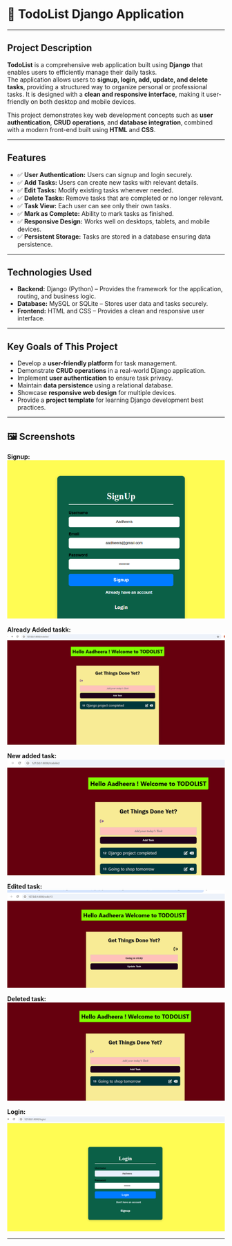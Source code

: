 # 📝 TodoList Django Application

---

## Project Description

**TodoList** is a comprehensive web application built using **Django** that enables users to efficiently manage their daily tasks.  
The application allows users to **signup, login, add, update, and delete tasks**, providing a structured way to organize personal or professional tasks. It is designed with a **clean and responsive interface**, making it user-friendly on both desktop and mobile devices.  

This project demonstrates key web development concepts such as **user authentication**, **CRUD operations**, and **database integration**, combined with a modern front-end built using **HTML** and **CSS**.

---

## Features

- ✅ **User Authentication:** Users can signup and login securely.  
- ✅ **Add Tasks:** Users can create new tasks with relevant details.  
- ✅ **Edit Tasks:** Modify existing tasks whenever needed.  
- ✅ **Delete Tasks:** Remove tasks that are completed or no longer relevant.  
- ✅ **Task View:** Each user can see only their own tasks.  
- ✅ **Mark as Complete:** Ability to mark tasks as finished.  
- ✅ **Responsive Design:** Works well on desktops, tablets, and mobile devices.  
- ✅ **Persistent Storage:** Tasks are stored in a database ensuring data persistence.

---

## Technologies Used

- **Backend:** Django (Python) – Provides the framework for the application, routing, and business logic.  
- **Database:** MySQL or SQLite – Stores user data and tasks securely.  
- **Frontend:** HTML and CSS – Provides a clean and responsive user interface.  


---

## Key Goals of This Project

- Develop a **user-friendly platform** for task management.  
- Demonstrate **CRUD operations** in a real-world Django application.  
- Implement **user authentication** to ensure task privacy.  
- Maintain **data persistence** using a relational database.  
- Showcase **responsive web design** for multiple devices.  
- Provide a **project template** for learning Django development best practices.  

---

## 🖼️ Screenshots

**Signup:**  
![Screenshot](https://raw.githubusercontent.com/Jaimitha13/Todolist/22d43fc762e9ef996bbc81693e40489b04586359/Screenshot%202025-09-02%20224047.png)


**Already Added taskk:**  
![Screenshot](https://raw.githubusercontent.com/Jaimitha13/Todolist/ed1201f219927cb68044cf5d84c878e272de22ca/Screenshot%202025-09-02%20224225.png)


**New added task:**  
![Screenshot](https://raw.githubusercontent.com/Jaimitha13/Todolist/f2cb05f023fcf5056f640e11154f9a1dc4f871e8/Screenshot%202025-09-02%20224513.png)

**Edited task:** 
![Screenshot](https://raw.githubusercontent.com/Jaimitha13/Todolist/085fc9e2f627acb34a5f651e80ad082ceb3bf178/Screenshot%202025-09-02%20231629.png)

**Deleted task:** 
![Screenshot](https://raw.githubusercontent.com/Jaimitha13/Todolist/e6644f8808e7a1112b11fe69cb65cc83338524bb/Screenshot%202025-09-02%20224759.png)

**Login:**
![Screenshot](https://raw.githubusercontent.com/Jaimitha13/Todolist/a8c9471961897833f0b1daf74a9beada423e3dbe/Screenshot%202025-09-02%20225022.png)




---

